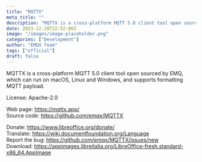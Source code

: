 ```yaml
---
title: "MQTTX"
meta_title: ""
description: "MQTTX is a cross-platform MQTT 5.0 client tool open sourced by EMQ, which can run on macOS, Linux and Windows, and supports formatting MQTT payload."
date: 2023-12-28T22:52:00Z
image: "/images/image-placeholder.png"
categories: ["Development"]
author: "EMQX Team"
tags: ["official"]
draft: false
---
```


MQTTX is a cross-platform MQTT 5.0 client tool open sourced by EMQ, which can run on macOS, Linux and Windows, and supports formatting MQTT payload.

License: Apache-2.0

Web page: https://mqttx.app/  
Source code: https://github.com/emqx/MQTTX

Donate: https://www.libreoffice.org/donate/  
Translate: https://wiki.documentfoundation.org/Language  
Report the bug: https://github.com/emqx/MQTTX/issues/new  
Download: https://appimages.libreitalia.org/LibreOffice-fresh.standard-x86_64.AppImage
